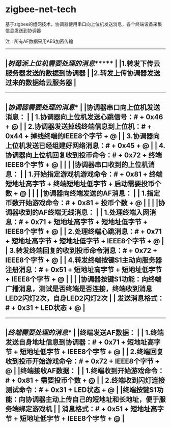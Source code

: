 # zigbee-net-tech
基于zigbee的组网技术，协调器使用串口向上位机发送消息，各个终端设备采集信息发送到协调器


注：所有AF数据采用AES加密传输

------------------------------------------------------------------------------------------------------------------------------------------
|*****************树莓派上位机需要处理的消息**********************						|
|1.转发下传云服务器发送的数据到协调器									|
|2.转发上传协调器发送过来的数据给云服务器								|
------------------------------------------------------------------------------------------------------------------------------------------

------------------------------------------------------------------------------------------------------------------------------------------
|*****************协调器需要处理的消息******************							|
|协调器串口向上位机发送消息：										|
|	1.协调器向上位机发送心跳信号：# + 0x46 + @							|
|	2.协调器发送掉线终端信息到上位机：# + 0x44 + 掉线终端的IEEE8个字节 + @				|
|	3.协调器向上位机发送已经组建好网络消息：# + 0x45 + @						|
|	4.协调器向上位机回复收到投币命令：# + 0x72 + 终端IEEE8个字节 + @					|
|												|
|协调器串口收到的上位机消息：										|
|	1.开始指定游戏机游戏命令：# + 0x81 + 终端短地址高字节 + 终端短地址低字节 + 启动需要投币个数 + @		|
|												|
|协调器向终端发送的AF消息：										|
|	1.指定币数开始游戏命令：# + 0x81 + 投币个数 + @							|
|												|
|协调器收到的AF终端无线消息：										|
|	1.处理终端入网消息：# + 0x71 + 短地址高字节 + 短地址低字节 + IEEE8个字节 + @				|
|	2.处理终端心跳消息：# + 0x71 + 短地址高字节 + 短地址低字节 + IEEE8个字节 + @				|
|	3.转发终端回复的收到投币命令消息：# + 0x72 + IEEE8个字节 + @					|
|	4.转发终端按键S1主动向服务器注册消息：# + 0x51 + 短地址高字节 + 短地址低字节 + IEEE8个字节 + @		|
|												|
|协调器按键S1功能：向终端广播消息，测试是否终端是否连接，终端收到消息LED2闪灯2次，自身LED2闪灯2次			|
|	发送消息格式：# + 0x31 + LED状态 + @								|
------------------------------------------------------------------------------------------------------------------------------------------

------------------------------------------------------------------------------------------------------------------------------------------
|*****************终端需要处理的消息******************								|
|终端发送AF数据：											|
|	1.终端发送自身地址信息到协调器：# + 0x71 + 短地址高字节 + 短地址低字节 + IEEE8个字节 + @			|
|	2.终端回复收到投币开始游戏命令：# + 0x72 + IEEE8个字节 + @						|
|终端接收AF数据：											|
|	1.终端收到开始游戏命令：# + 0x81 + 需要投币个数 + @						|
|	2.终端收到闪灯连接测试命令：# + 0x31 + LED状态 + @						|
|终端按键S1功能：向协调器主动上传自己的短地址和长地址，便于服务端绑定游戏机					|
|	消息格式：# + 0x51 + 短地址高字节 + 短地址低字节 + IEEE8个字节 + @					|
------------------------------------------------------------------------------------------------------------------------------------------



